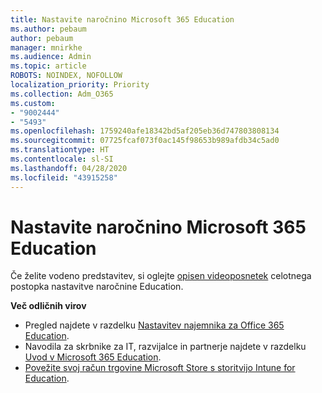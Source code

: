 ```yaml
---
title: Nastavite naročnino Microsoft 365 Education
ms.author: pebaum
author: pebaum
manager: mnirkhe
ms.audience: Admin
ms.topic: article
ROBOTS: NOINDEX, NOFOLLOW
localization_priority: Priority
ms.collection: Adm_O365
ms.custom:
- "9002444"
- "5493"
ms.openlocfilehash: 1759240afe18342bd5af205eb36d747803808134
ms.sourcegitcommit: 07725fcaf073f0ac145f98653b989afdb34c5ad0
ms.translationtype: HT
ms.contentlocale: sl-SI
ms.lasthandoff: 04/28/2020
ms.locfileid: "43915258"
---
```

# <a name="set-up-a-microsoft-365-education-subscription"></a>Nastavite naročnino Microsoft 365 Education

Če želite vodeno predstavitev, si oglejte [opisen videoposnetek](https://aka.ms/M365EduSetup) celotnega postopka nastavitve naročnine Education.

**Več odličnih virov**

- Pregled najdete v razdelku [Nastavitev najemnika za Office 365 Education](https://docs.microsoft.com/microsoft-365/education/intune-edu-trial/set-up-office365-edu-tenant).
- Navodila za skrbnike za IT, razvijalce in partnerje najdete v razdelku [Uvod v Microsoft 365 Education](https://docs.microsoft.com/education/). 
- [Povežite svoj račun trgovine Microsoft Store s storitvijo Intune for Education](https://docs.microsoft.com/microsoft-365/education/intune-edu-trial/configure-microsoft-store-for-education). 
